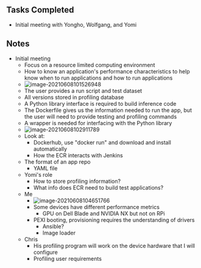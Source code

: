## Tasks Completed

- Initial meeting with Yongho, Wolfgang, and Yomi 

## Notes

- Initial meeting
  - Focus on a resource limited computing environment
  - How to know an application's performance characteristics to help know when to run applications and how to run applications
  - ![image-20210608101526948](C:\Users\luked\AppData\Roaming\Typora\typora-user-images\image-20210608101526948.png)
  - The user provides a run script and test dataset
  - All versions stored in profiling database
  - A Python library interface is required to build inference code
  - The Dockerfile gives us the information needed to run the app, but the user will need to provide testing and profiling commands
  - A wrapper is needed for interfacing with the Python library
  - ![image-20210608102911789](C:\Users\luked\AppData\Roaming\Typora\typora-user-images\image-20210608102911789.png)
  - Look at:
    - Dockerhub, use "docker run" and download and install automatically
    - How the ECR interacts with Jenkins
  - The format of an app repo
    - YAML file
  - Yomi's role
    - How to store profiling information?
    - What info does ECR need to build test applications?
  - Me
    - ![image-20210608104651766](C:\Users\luked\AppData\Roaming\Typora\typora-user-images\image-20210608104651766.png)
    - Some devices have different performance metrics
      - GPU on Dell Blade and NVIDIA NX but not on RPi
    - PEXI booting, provisioning requires the understanding of drivers
      - Ansible?
      - Image loader
  - Chris
    - His profiling program will work on the device hardware that I will configure
    - Profiling user requirements 


